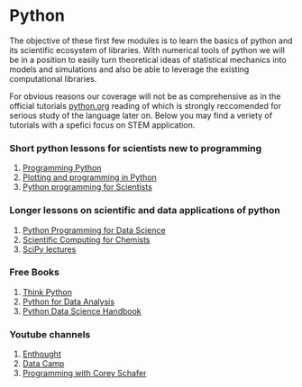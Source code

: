 Python
=======================

The objective of these first few modules is to learn the basics of python and its scientific ecosystem of libraries. With numerical tools of python we will be in a position to easily turn theoretical ideas of statistical mechanics into models and simulations and also be able to leverage the existing computational libraries. 

For obvious reasons our coverage will not be as comprehensive as in the official tutorials [python.org](https://docs.python.org/3/tutorial/) reading of which is strongly reccomended for serious study of the language later on. Below you may find a veriety of tutorials with a spefici focus on STEM application.  
 
### Short python lessons for scientists new to programming

   1. [Programming Python](http://swcarpentry.github.io/python-novice-inflammation/)
   2. [Plotting and programming in Python ](http://swcarpentry.github.io/python-novice-gapminder/)
   3. [Python programming for Scientists](http://wwwstaff.ari.uni-heidelberg.de/mitarbeiter/rschmidt/pycourse/index.html)


### Longer lessons on scientific and data applications of python

   1. [Python Programming for Data Science](https://www.tomasbeuzen.com/python-programming-for-data-science/README.html)
   2. [Scientific Computing for Chemists](https://weisscharlesj.github.io/SciCompforChemists/intro.html)
   3. [SciPy lectures](http://scipy-lectures.org/index.html)

### Free Books

   1. [Think Python](https://greenteapress.com/wp/think-python/)
   2. [Python for Data Analysis](https://wesmckinney.com/book/)
   3. [Python Data Science Handbook](https://jakevdp.github.io/PythonDataScienceHandbook/)

### Youtube channels

  1. [Enthought](https://www.youtube.com/c/enthought/videos)
  2. [Data Camp](https://www.youtube.com/c/Datacamp/videos)
  3. [Programming with Corey Schafer](https://www.youtube.com/c/Coreyms/videos)

